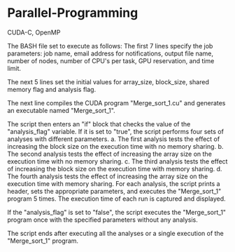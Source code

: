 # Parallel-Programming
CUDA-C, OpenMP

The BASH file set to execute as follows:
The first 7 lines specify the job parameters: job name, email address for notifications, output file name, number of nodes, number of CPU's per task, GPU reservation, and time limit.

The next 5 lines set the initial values for array_size, block_size, shared memory flag and analysis flag.

The next line compiles the CUDA program "Merge_sort_1.cu" and generates an executable named "Merge_sort_1".

The script then enters an "if" block that checks the value of the "analysis_flag" variable. If it is set to "true", the script performs four sets of analyses with different parameters.
a. The first analysis tests the effect of increasing the block size on the execution time with no memory sharing.
b. The second analysis tests the effect of increasing the array size on the execution time with no memory sharing.
c. The third analysis tests the effect of increasing the block size on the execution time with memory sharing.
d. The fourth analysis tests the effect of increasing the array size on the execution time with memory sharing.
For each analysis, the script prints a header, sets the appropriate parameters, and executes the "Merge_sort_1" program 5 times. The execution time of each run is captured and displayed.

If the "analysis_flag" is set to "false", the script executes the "Merge_sort_1" program once with the specified parameters without any analysis.

The script ends after executing all the analyses or a single execution of the "Merge_sort_1" program.
